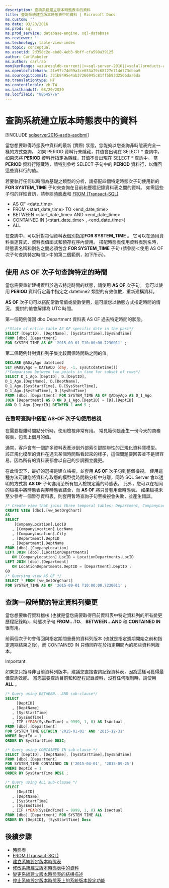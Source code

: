 ```yaml
---
description: 查詢系統建立版本時態表中的資料
title: 查詢系統建立版本時態表中的資料 | Microsoft Docs
ms.custom: ''
ms.date: 03/28/2016
ms.prod: sql
ms.prod_service: database-engine, sql-database
ms.reviewer: ''
ms.technology: table-view-index
ms.topic: conceptual
ms.assetid: 2d358c2e-ebd8-4eb3-9bff-cfa598a39125
author: CarlRabeler
ms.author: carlrab
monikerRange: =azuresqldb-current||>=sql-server-2016||=sqlallproducts-allversions||>=sql-server-linux-2017||=azuresqldb-mi-current
ms.openlocfilehash: 21e97c74d99a3ce653a79c68727e714d773cbba9
ms.sourcegitcommit: 331b8495e4ab37266945c81ff5b93d250bdaa6da
ms.translationtype: HT
ms.contentlocale: zh-TW
ms.lasthandoff: 08/20/2020
ms.locfileid: "88645776"
---
```

# <a name="querying-data-in-a-system-versioned-temporal-table"></a>查詢系統建立版本時態表中的資料


[!INCLUDE [sqlserver2016-asdb-asdbmi](../../includes/applies-to-version/sqlserver2016-asdb-asdbmi.md)]


當您想要取得時態表中資料的最新 (實際) 狀態，您能夠以您查詢非時態表完全一樣的方式查詢。 如果 PERIOD 資料行未隱藏，其值會出現在 SELECT \* 查詢中。 如果您將 **PERIOD** 資料行指定為隱藏，其值不會出現在 SELECT \* 查詢中。 當 **PERIOD** 資料行隱藏時，請特別參考 SELECT 子句中的 **PERIOD** 資料行，以傳回這些資料行的值。

若要執行任何以時間為基礎之類型的分析，請搭配四個特定時態次子句使用新的 **FOR SYSTEM_TIME** 子句來查詢在目前和歷程記錄資料表之間的資料。 如需這些子句的詳細資訊，請參閱[時態表](../../relational-databases/tables/temporal-tables.md)和 [FROM &#40;Transact-SQL&#41;](../../t-sql/queries/from-transact-sql.md)

- AS OF <date_time>
- FROM <start_date_time> TO <end_date_time>
- BETWEEN <start_date_time> AND <end_date_time>
- CONTAINED IN (<start_date_time> , <end_date_time>)
- ALL

在查詢中，可以針對每個資料表個別指定**FOR SYSTEM_TIME** 。 它可以在通用資料表運算式、資料表值函式和預存程序內使用。 搭配時態表使用資料表別名時，時態表名稱和別名之間必須包含 **FOR SYSTEM_TIME** 子句 (請參閱＜使用 AS OF 次子句查詢特定時間＞中的第二個範例，如下所示)。

## <a name="query-for-a-specific-time-using-the-as-of-sub-clause"></a>使用 AS OF 次子句查詢特定的時間

當您需要重新建構資料於過去特定時間的狀態，請使用 **AS OF** 次子句。 您可以使用 **PERIOD** 資料行定義中指定之 datetime2 類型的有效位數，重新建構資料。

**AS OF** 次子句可以搭配常數常值或變數使用，這可讓您以動態方式指定時間的情況。 提供的值會解譯為 UTC 時間。

第一個範例傳回 dbo.Department 資料表 AS OF 過去特定時間的狀態。

```sql
/*State of entire table AS OF specific date in the past*/
SELECT [DeptID], [DeptName], [SysStartTime],[SysEndTime]
FROM [dbo].[Department]
FOR SYSTEM_TIME AS OF '2015-09-01 T10:00:00.7230011' ;
```

第二個範例針對資料列子集比較兩個時間點之間的值。

```sql
DECLARE @ADayAgo datetime2
SET @ADayAgo = DATEADD (day, -1, sysutcdatetime())
/*Comparison between two points in time for subset of rows*/
SELECT D_1_Ago.[DeptID], D.[DeptID],
D_1_Ago.[DeptName], D.[DeptName],
D_1_Ago.[SysStartTime], D.[SysStartTime],
D_1_Ago.[SysEndTime], D.[SysEndTime]
FROM [dbo].[Department] FOR SYSTEM_TIME AS OF @ADayAgo AS D_1_Ago
JOIN [Department] AS D ON D_1_Ago.[DeptID] = [D].[DeptID]
AND D_1_Ago.[DeptID] BETWEEN 1 and 5 ;
```

### <a name="using-views-with-as-of-sub-clause-in-temporal-queries"></a>在暫時查詢中搭配 AS-OF 次子句使用檢視

在需要複雜時間點分析時，使用檢視非常有用。 常見範例是產生一份今天的商務報表，包含上個月的值。

通常，客戶會有一個許多資料表牽涉到外部索引鍵關聯性的正規化資料庫模型。 該正規化模型的資料在過去某個時間點看起來的樣子，這個問題要回答並不是很容易，因為所有的資料表都會以自己的步調獨立變更。

在此情況下，最好的選擇是建立檢視，並套用 **AS OF** 次子句到整個檢視。 使用這種方法可讓您將資料存取層的模型從時間點分析中分離，同時 SQL Server 會以透明的方式將 **AS OF** 子句套用至所有加入檢視定義的時態表。 此外，您可以在相同的檢視中將時態表與非時態表結合，而 **AS OF** 將只會套用至時態表。 如果檢視未至少參考一個暫存資料表，則套用暫時查詢子句至檢視會失敗，並產生錯誤。

```sql
/* Create view that joins three temporal tables: Department, CompanyLocation, LocationDepartments */
CREATE VIEW [dbo].[vw_GetOrgChart]
AS
SELECT
    [CompanyLocation].LocID
   , [CompanyLocation].LocName
   , [CompanyLocation].City
   , [Department].DeptID
   , [Department].DeptName
FROM [dbo].[CompanyLocation]
LEFT JOIN [dbo].[LocationDepartments]
   ON [CompanyLocation].LocID = LocationDepartments.LocID
LEFT JOIN [dbo].[Department]
   ON LocationDepartments.DeptID = [Department].DeptID ;
GO
/* Querying view AS OF */
SELECT * FROM [vw_GetOrgChart]
FOR SYSTEM_TIME AS OF '2015-09-01 T10:00:00.7230011' ;
```

## <a name="query-for-changes-to-specific-rows-over-time"></a>查詢一段時間的特定資料列變更

當您想要執行資料稽核 (也就是當您需要取得目前資料表中特定資料列的所有變更歷程記錄時)，時態次子句 **FROM...TO**、 **BETWEEN...AND** 和 **CONTAINED IN** 很有用。

前兩個次子句會傳回與指定期間重疊的資料列版本 (也就是指定週期開始之前和指定週期結束之後)，而 CONTAINED IN 只傳回存在於指定期間內的那些資料列版本。

> [!IMPORTANT]
> 如果您只搜尋非目前資料列版本，建議您直接查詢記錄資料表，因為這樣可獲得最佳查詢效能。 當您需要查詢目前和和歷程記錄資料，沒有任何限制時，請使用 **ALL** 。

```sql
/* Query using BETWEEN...AND sub-clause*/
SELECT
     [DeptID]
   , [DeptName]
   , [SysStartTime]
   , [SysEndTime]
   , IIF (YEAR(SysEndTime) = 9999, 1, 0) AS IsActual
FROM [dbo].[Department]
FOR SYSTEM_TIME BETWEEN '2015-01-01' AND '2015-12-31'
WHERE DeptId = 1
ORDER BY SysStartTime DESC;

/* Query using CONTAINED IN sub-clause */
SELECT [DeptID], [DeptName], [SysStartTime],[SysEndTime]
FROM [dbo].[Department]
FOR SYSTEM_TIME CONTAINED IN ('2015-04-01', '2015-09-25')
WHERE DeptId = 1
ORDER BY SysStartTime DESC ;

/* Query using ALL sub-clause */
SELECT
     [DeptID]
   , [DeptName]
   , [SysStartTime]
   , [SysEndTime]
   , IIF (YEAR(SysEndTime) = 9999, 1, 0) AS IsActual
FROM [dbo].[Department] FOR SYSTEM_TIME ALL
ORDER BY [DeptID], [SysStartTime] Desc
```

## <a name="next-steps"></a>後續步驟

- [時態表](../../relational-databases/tables/temporal-tables.md)
- [FROM &#40;Transact-SQL&#41;](../../t-sql/queries/from-transact-sql.md)
- [建立系統設定版本時態表](../../relational-databases/tables/creating-a-system-versioned-temporal-table.md)
- [修改系統建立版本時態表中的資料](../../relational-databases/tables/modifying-data-in-a-system-versioned-temporal-table.md)
- [變更系統建立版本時態表的結構描述](../../relational-databases/tables/changing-the-schema-of-a-system-versioned-temporal-table.md)
- [停止系統設定版本時態表上的系統版本設定功能](../../relational-databases/tables/stopping-system-versioning-on-a-system-versioned-temporal-table.md)
